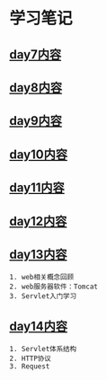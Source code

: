 # 学习笔记

## [day7内容](https://github.com/TianMaXingKong2003/Java-Web/blob/master/LearningNotes/day7.md)

## [day8内容]()

## [day9内容]()

## [day10内容]()

## [day11内容]()

## [day12内容]()

## [day13内容](https://github.com/TianMaXingKong2003/Java-Web/blob/master/LearningNotes/day13.md)
	1. web相关概念回顾
	2. web服务器软件：Tomcat
	3. Servlet入门学习
	
## [day14内容](https://github.com/TianMaXingKong2003/Java-Web/blob/master/LearningNotes/day14.md)
	1. Servlet体系结构
	2. HTTP协议
	3. Request

